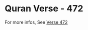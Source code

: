 # Quran Verse - 472 

For more infos, See [Verse 472](https://www.quranbookk.com/quran/search?q=472)